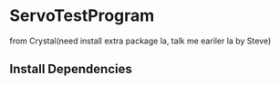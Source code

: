# ServoTestProgram
from Crystal(need install extra package la, talk me eariler la by Steve)

## Install Dependencies 
```bash

```
